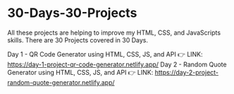 # 30-Days-30-Projects
All these projects are helping to improve my HTML, CSS, and JavaScripts skills.
There are 30 Projects covered in 30 Days.

Day 1 - QR Code Generator using HTML, CSS, JS, and API 👉
        LINK: https://day-1-project-qr-code-generator.netlify.app/
Day 2 - Random Quote Generator using HTML, CSS, JS, and API 👉
        LINK: https://day-2-project-random-quote-generator.netlify.app/
